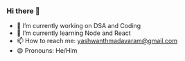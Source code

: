 ### Hi there 👋

<!--
**yashwanth1110/yashwanth1110** is a ✨ _special_ ✨ repository because its `README.md` (this file) appears on your GitHub profile.

Here are some ideas to get you started:
- ⚡ Fun fact: ...
- 👯 I’m looking to collaborate on ...
- 🤔 I’m looking for help with ...
- 💬 Ask me about ...
-->
- 🔭 I’m currently working on DSA and Coding
- 🌱 I’m currently learning Node and React
- 📫 How to reach me: yashwanthmadavaram@gmail.com
- 😄 Pronouns: He/Him


